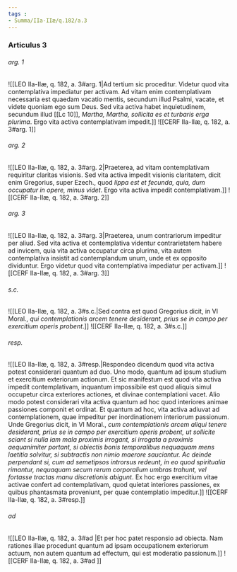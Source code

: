 ```yaml
---
tags : 
- Summa/IIa-IIæ/q.182/a.3
---
```


### Articulus 3

###### arg. 1
![[LEO IIa-IIæ, q. 182, a. 3#arg. 1|Ad tertium sic proceditur. Videtur quod vita contemplativa impediatur per activam. Ad vitam enim contemplativam necessaria est quaedam vacatio mentis, secundum illud Psalmi, vacate, et videte quoniam ego sum Deus. Sed vita activa habet inquietudinem, secundum illud [[Lc 10]], *Martha, Martha, sollicita es et turbaris erga plurima*. Ergo vita activa contemplativam impedit.]]
![[CERF IIa-IIæ, q. 182, a. 3#arg. 1]]

###### arg. 2
![[LEO IIa-IIæ, q. 182, a. 3#arg. 2|Praeterea, ad vitam contemplativam requiritur claritas visionis. Sed vita activa impedit visionis claritatem, dicit enim Gregorius, super Ezech., quod *lippa est et fecunda, quia, dum occupatur in opere, minus videt*. Ergo vita activa impedit contemplativam.]]
![[CERF IIa-IIæ, q. 182, a. 3#arg. 2]]

###### arg. 3
![[LEO IIa-IIæ, q. 182, a. 3#arg. 3|Praeterea, unum contrariorum impeditur per aliud. Sed vita activa et contemplativa videntur contrarietatem habere ad invicem, quia vita activa occupatur circa plurima, vita autem contemplativa insistit ad contemplandum unum, unde et ex opposito dividuntur. Ergo videtur quod vita contemplativa impediatur per activam.]]
![[CERF IIa-IIæ, q. 182, a. 3#arg. 3]]

###### s.c.
![[LEO IIa-IIæ, q. 182, a. 3#s.c.|Sed contra est quod Gregorius dicit, in VI Moral., *qui contemplationis arcem tenere desiderant, prius se in campo per exercitium operis probent*.]]
![[CERF IIa-IIæ, q. 182, a. 3#s.c.]]

###### resp.
![[LEO IIa-IIæ, q. 182, a. 3#resp.|Respondeo dicendum quod vita activa potest considerari quantum ad duo. Uno modo, quantum ad ipsum studium et exercitium exteriorum actionum. Et sic manifestum est quod vita activa impedit contemplativam, inquantum impossibile est quod aliquis simul occupetur circa exteriores actiones, et divinae contemplationi vacet. Alio modo potest considerari vita activa quantum ad hoc quod interiores animae passiones componit et ordinat. Et quantum ad hoc, vita activa adiuvat ad contemplationem, quae impeditur per inordinationem interiorum passionum. Unde Gregorius dicit, in VI Moral., *cum contemplationis arcem aliqui tenere desiderant, prius se in campo per exercitium operis probent, ut sollicite sciant si nulla iam mala proximis irrogant, si irrogata a proximis aequanimiter portant, si obiectis bonis temporalibus nequaquam mens laetitia solvitur, si subtractis non nimio maerore sauciantur. Ac deinde perpendant si, cum ad semetipsos introrsus redeunt, in eo quod spiritualia rimantur, nequaquam secum rerum corporalium umbras trahunt, vel fortasse tractas manu discretionis abigunt*. Ex hoc ergo exercitium vitae activae confert ad contemplativam, quod quietat interiores passiones, ex quibus phantasmata proveniunt, per quae contemplatio impeditur.]]
![[CERF IIa-IIæ, q. 182, a. 3#resp.]]

###### ad 
![[LEO IIa-IIæ, q. 182, a. 3#ad |Et per hoc patet responsio ad obiecta. Nam rationes illae procedunt quantum ad ipsam occupationem exteriorum actuum, non autem quantum ad effectum, qui est moderatio passionum.]]
![[CERF IIa-IIæ, q. 182, a. 3#ad ]]

